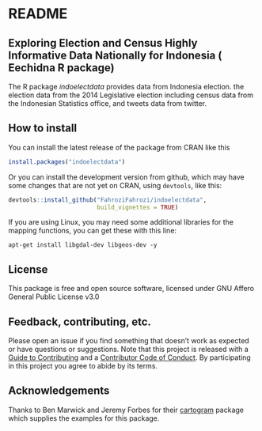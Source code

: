 README
================

## Exploring Election and Census Highly Informative Data Nationally for Indonesia ( Eechidna R package)

The R package *indoelectdata* provides data from Indonesia election. the
election data from the 2014 Legislative election including census data
from the Indonesian Statistics office, and tweets data from twitter.

## How to install

You can install the latest release of the package from CRAN like this

``` r
install.packages("indoelectdata")
```

Or you can install the development version from github, which may have
some changes that are not yet on CRAN, using `devtools`, like this:

``` r
devtools::install_github("FahroziFahrozi/indoelectdata", 
                         build_vignettes = TRUE)
```

If you are using Linux, you may need some additional libraries for the
mapping functions, you can get these with this line:

    apt-get install libgdal-dev libgeos-dev -y

## License

This package is free and open source software, licensed under GNU Affero
General Public License v3.0

## Feedback, contributing, etc.

Please open an issue if you find something that doesn’t work as expected
or have questions or suggestions. Note that this project is released
with a [Guide to Contributing](CONTRIBUTING.md) and a [Contributor Code
of Conduct](CONDUCT.md). By participating in this project you agree to
abide by its terms.

## Acknowledgements

Thanks to Ben Marwick and Jeremy Forbes for their
[cartogram](https://github.com/ropenscilabs/eechidna) package which
supplies the examples for this package.
